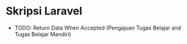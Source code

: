 # Skripsi Laravel
- TODO: Return Data When Accepted (Pengajuan Tugas Belajar and Tugas Belajar Mandiri)
